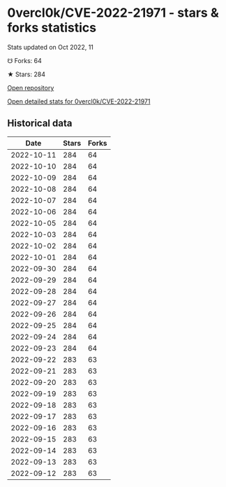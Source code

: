 # 0vercl0k/CVE-2022-21971 - stars & forks statistics

Stats updated on Oct 2022, 11

☋ Forks: 64

★ Stars: 284

[Open repository](https://github.com/0vercl0k/CVE-2022-21971)

[Open detailed stats for 0vercl0k/CVE-2022-21971](https://reviewgithub.com/rep/0vercl0k/CVE-2022-21971)

## Historical data
| Date | Stars | Forks |
|------|-------|-------|
| 2022-10-11 | 284 | 64 | 
| 2022-10-10 | 284 | 64 | 
| 2022-10-09 | 284 | 64 | 
| 2022-10-08 | 284 | 64 | 
| 2022-10-07 | 284 | 64 | 
| 2022-10-06 | 284 | 64 | 
| 2022-10-05 | 284 | 64 | 
| 2022-10-03 | 284 | 64 | 
| 2022-10-02 | 284 | 64 | 
| 2022-10-01 | 284 | 64 | 
| 2022-09-30 | 284 | 64 | 
| 2022-09-29 | 284 | 64 | 
| 2022-09-28 | 284 | 64 | 
| 2022-09-27 | 284 | 64 | 
| 2022-09-26 | 284 | 64 | 
| 2022-09-25 | 284 | 64 | 
| 2022-09-24 | 284 | 64 | 
| 2022-09-23 | 284 | 64 | 
| 2022-09-22 | 283 | 63 | 
| 2022-09-21 | 283 | 63 | 
| 2022-09-20 | 283 | 63 | 
| 2022-09-19 | 283 | 63 | 
| 2022-09-18 | 283 | 63 | 
| 2022-09-17 | 283 | 63 | 
| 2022-09-16 | 283 | 63 | 
| 2022-09-15 | 283 | 63 | 
| 2022-09-14 | 283 | 63 | 
| 2022-09-13 | 283 | 63 | 
| 2022-09-12 | 283 | 63 | 

